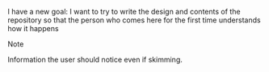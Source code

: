 <p align="center">  

I have a new goal: I want to try to write the design and contents of the repository so that the person who comes here for the first time understands how it happens

  
> [!NOTE]
> Information the user should notice even if skimming.
  
